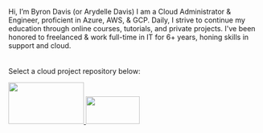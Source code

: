 Hi, I’m Byron Davis (or Arydelle Davis)
I am a Cloud Administrator & Engineer, proficient in Azure, AWS, & GCP.
Daily, I strive to continue my education through online courses, tutorials, and private projects.
I've been honored to freelanced & work full-time in IT for 6+ years, honing skills in support and cloud. 
<br><br>
<br>Select a cloud project repository below:<br>

<a href="https://www.youtube.com/" target="_blank">
    <img src="https://external-content.duckduckgo.com/iu/?u=https%3A%2F%2Flogos-world.net%2Fwp-content%2Fuploads%2F2021%2F02%2FMicrosoft-Azure-Symbol.png&f=1&nofb=1&ipt=62aed7e60c73482110ebe4318cbeb62146b7f865b9c01456b60a6b93d37c9df8&ipo=images" width="150" height="83" />
</a>
<a href="https://twitter.com/" target="_blank">
    <img src="https://external-content.duckduckgo.com/iu/?u=https%3A%2F%2Fstormforger.com%2Fimages%2Faws-logo-a8f9f20f.png&f=1&nofb=1&ipt=fabe200cc0c2c64d542b818cbf1927bd4002cb83e7c86dadf98f28084b81792e&ipo=images" width="107" height="55" />
</a>
